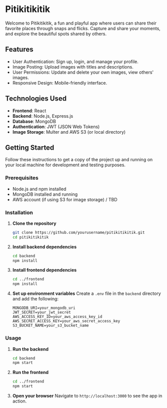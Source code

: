 # Pitikitikitik

Welcome to Pitikitikitik, a fun and playful app where users can share their favorite places through snaps and flicks. Capture and share your moments, and explore the beautiful spots shared by others.

## Features
- User Authentication: Sign up, login, and manage your profile.
- Image Posting: Upload images with titles and descriptions.
- User Permissions: Update and delete your own images, view others' images.
- Responsive Design: Mobile-friendly interface.

## Technologies Used
- **Frontend**: React
- **Backend**: Node.js, Express.js
- **Database**: MongoDB
- **Authentication**: JWT (JSON Web Tokens)
- **Image Storage**: Multer and AWS S3 (or local directory)

## Getting Started
Follow these instructions to get a copy of the project up and running on your local machine for development and testing purposes.

### Prerequisites
- Node.js and npm installed
- MongoDB installed and running
- AWS account (if using S3 for image storage) / TBD

### Installation

1. **Clone the repository**
    ```bash
    git clone https://github.com/yourusername/pitikitikitik.git
    cd pitikitikitik
    ```

2. **Install backend dependencies**
    ```bash
    cd backend
    npm install
    ```

3. **Install frontend dependencies**
    ```bash
    cd ../frontend
    npm install
    ```

4. **Set up environment variables**
    Create a `.env` file in the `backend` directory and add the following:
    ```env
    MONGODB_URI=your_mongodb_uri
    JWT_SECRET=your_jwt_secret
    AWS_ACCESS_KEY_ID=your_aws_access_key_id
    AWS_SECRET_ACCESS_KEY=your_aws_secret_access_key
    S3_BUCKET_NAME=your_s3_bucket_name
    ```

### Usage

1. **Run the backend**
    ```bash
    cd backend
    npm start
    ```

2. **Run the frontend**
    ```bash
    cd ../frontend
    npm start
    ```

3. **Open your browser**
    Navigate to `http://localhost:3000` to see the app in action.

